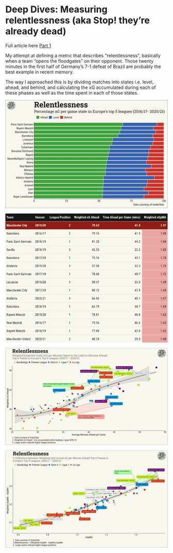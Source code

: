# Deep Dives: Measuring relentlessness (aka Stop! they’re already dead)

Full article here [Part 1](https://medium.com/@watch22/deep-dives-measuring-relentlessness-aka-stop-theyre-already-dead-part-1-e04fc25627a3)

My attempt at defining a metric that describes "relentlessness", basically when a team “opens the floodgates” on their opponent. Those twenty minutes in the first half of Germany’s 7-1 defeat of Brazil are probably the best example in recent memory. 

The way I approached this is by dividing matches into states i.e. level, ahead, and behind, and calculating the xG accumulated during each of these phases as well as the time spent in each of those states.

![xG breakdown](outputs/plots/xg_state_breakdown_logo.png)

![Final table - team_season](outputs/tables/xGpMa_total.png)

![weighted xg vs minutes ahead](outputs/plots/tot_xG_vs_mins_top4_normalised_logo_new.png)

![percentage diff](outputs/plots/percdiff_top4_normalised_logo_new.png)
